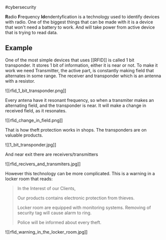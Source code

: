 #cybersecurity 

**R**adio **F**requency **Id**endentyfication is a technology used to identify devices with radio. One of the biggest things that can be made with it is a device that won't need a battery to work. And will take power from active device that is trying to read data.
## Example
One of the most simple devices that uses [[RFID]] is called 1 bit transponder. It stores 1 bit of information, either it is near or not. To make it work we need Transmitter, the active part, is constantly making field that alternates in some range. The receiver and transponder which is an antenna with a resistor.

![[rfid_1_bit_transponder.png]]

Every antena have it resonant frequency, so when a transmiter makes an alternating field, and the transponder is near. It will make a change in received field, as it resonates.

![[rfid_change_in_field.png]]

That is how theft protection works in shops. The transponders are on valuable products.

![[1_bit_transponder.jpg]] 

And near exit there are receivers/transmitters

![[rfid_recivers_and_transmiters.jpg]]

However this technology can be more complicated. This is a warning in a locker room that reads:

> In the Interest of our Clients, 
> 
> Our products contains electronic protection from thieves. 
> 
> Locker room are equipped with monitoring systems. Removing of security tag will cause alarm to ring.
>
> Police will be informed about every theft.

![[rfid_warning_in_the_locker_room.jpg]]